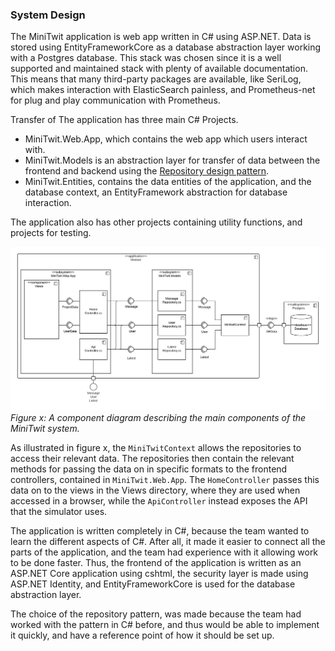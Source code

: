 ### System Design 
The MiniTwit application is web app written in C# using ASP.NET. Data is stored using EntityFrameworkCore as a database abstraction layer working with a Postgres database. This stack was chosen since it is a well supported and maintained stack with plenty of available documentation. This means that many third-party packages are available, like SeriLog, which makes interaction with ElasticSearch painless, and Prometheus-net for plug and play communication with Prometheus.

Transfer of 
The application has three main C# Projects. 
- MiniTwit.Web.App, which contains the web app which users interact with. 
- MiniTwit.Models is an abstraction layer for transfer of data between the frontend and backend using the [Repository design pattern](https://martinfowler.com/eaaCatalog/repository.html).  
- MiniTwit.Entities, contains the data entities of the application, and the database context, an EntityFramework abstraction for database interaction. 

The application also has other projects containing utility functions, and projects for testing.

![Component diagram](./images/component_diagram.png)*Figure x: A component diagram describing the main components of the MiniTwit system.*

As illustrated in figure x, the `MiniTwitContext` allows the repositories to access their relevant data. The repositories then contain the relevant methods for passing the data on in specific formats to the frontend controllers, contained in `MiniTwit.Web.App`. The `HomeController` passes this data on to the views in the Views directory, where they are used when accessed in a browser, while the `ApiController` instead exposes the API that the simulator uses.

The application is written completely in C#, because the team wanted to learn the different aspects of C#. After all, it made it easier to connect all the parts of the application, and the team had experience with it allowing work to be done faster. Thus, the frontend of the application is written as an ASP.NET Core application using cshtml, the security layer is made using ASP.NET Identity, and EntityFrameworkCore is used for the database abstraction layer.

The choice of the repository pattern, was made because the team had worked with the pattern in C# before, and thus would be able to implement it quickly, and have a reference point of how it should be set up.

